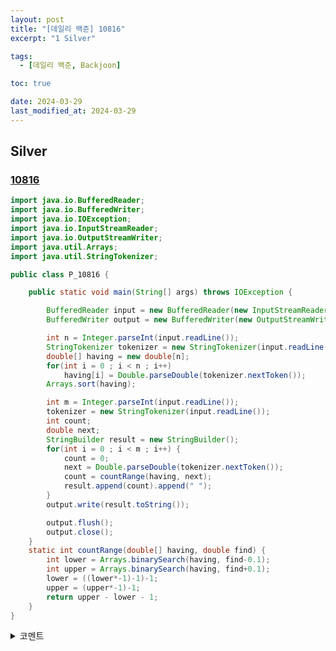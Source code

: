 ```yaml
---
layout: post
title: "[데일리 백준] 10816"
excerpt: "1 Silver"

tags:
  - [데일리 백준, Backjoon]

toc: true

date: 2024-03-29
last_modified_at: 2024-03-29
---
```

## Silver
### [10816][def]

```java
import java.io.BufferedReader;
import java.io.BufferedWriter;
import java.io.IOException;
import java.io.InputStreamReader;
import java.io.OutputStreamWriter;
import java.util.Arrays;
import java.util.StringTokenizer;

public class P_10816 {

	public static void main(String[] args) throws IOException {

		BufferedReader input = new BufferedReader(new InputStreamReader(System.in));
		BufferedWriter output = new BufferedWriter(new OutputStreamWriter(System.out));

		int n = Integer.parseInt(input.readLine());
		StringTokenizer tokenizer = new StringTokenizer(input.readLine());
		double[] having = new double[n];
		for(int i = 0 ; i < n ; i++)
			having[i] = Double.parseDouble(tokenizer.nextToken());
		Arrays.sort(having);

		int m = Integer.parseInt(input.readLine());
		tokenizer = new StringTokenizer(input.readLine());
		int count;
		double next;
		StringBuilder result = new StringBuilder();
		for(int i = 0 ; i < m ; i++) {
			count = 0;
			next = Double.parseDouble(tokenizer.nextToken());
			count = countRange(having, next);
			result.append(count).append(" ");
		}
		output.write(result.toString());

		output.flush();
		output.close();
	}
	static int countRange(double[] having, double find) {
		int lower = Arrays.binarySearch(having, find-0.1);
		int upper = Arrays.binarySearch(having, find+0.1);
		lower = ((lower*-1)-1)-1;
		upper = (upper*-1)-1;
		return upper - lower - 1;
	}
}
```

<details>
<summary>코멘트</summary>
<div markdown="1">

- 이진 탐색(binarySearch()) 시,  
만약 원소가 중복일 경우  
탐색의 결과가 중복된 원소들 중 첫 번째의 인덱스일 지 마지막 인덱스 일지는 모른다.  
그렇다면 찾고자하는 값에 -0.1, +0.1 등을 하여 바로 이전/이후 인덱스를 알아보는 것은 어떨까 ?

</div>
</details>

[def]: https://www.acmicpc.net/problem/10816